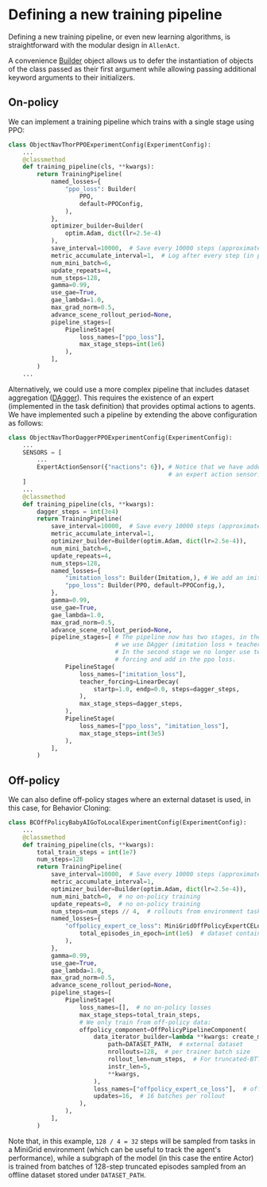 # Defining a new training pipeline

Defining a new training pipeline, or even new learning algorithms, is straightforward with the modular design in
`AllenAct`.

A convenience [Builder](/api/utils/experiment_utils#builder) object allows us to defer the instantiation
of objects of the class passed as their first argument while allowing passing additional keyword arguments to their
initializers.

## On-policy

We can implement a training pipeline which trains with a single stage using PPO:
```python
class ObjectNavThorPPOExperimentConfig(ExperimentConfig):
    ...
    @classmethod
    def training_pipeline(cls, **kwargs):
        return TrainingPipeline(
            named_losses={
                "ppo_loss": Builder(
                    PPO,
                    default=PPOConfig,
                ),
            },
            optimizer_builder=Builder(
                optim.Adam, dict(lr=2.5e-4)
            ),
            save_interval=10000,  # Save every 10000 steps (approximately)
            metric_accumulate_interval=1,  # Log after every step (in practice after every rollout)
            num_mini_batch=6,
            update_repeats=4,
            num_steps=128,
            gamma=0.99,
            use_gae=True,
            gae_lambda=1.0,
            max_grad_norm=0.5,
            advance_scene_rollout_period=None,
            pipeline_stages=[
                PipelineStage(
                    loss_names=["ppo_loss"],
                    max_stage_steps=int(1e6)
                ),
            ],
        )
    ...
```

Alternatively, we could use a more complex pipeline that includes dataset aggregation
([DAgger](https://www.cs.cmu.edu/~sross1/publications/Ross-AIStats11-NoRegret.pdf)). This requires the existence of an
expert (implemented in the task definition) that provides optimal actions to agents. We have implemented such a 
pipeline by extending the above configuration as follows:
```python
class ObjectNavThorDaggerPPOExperimentConfig(ExperimentConfig):
    ...
    SENSORS = [
        ...
        ExpertActionSensor({"nactions": 6}), # Notice that we have added
                                             # an expert action sensor.
    ]
    ...
    @classmethod
    def training_pipeline(cls, **kwargs):
        dagger_steps = int(3e4)
        return TrainingPipeline(
            save_interval=10000,  # Save every 10000 steps (approximately)
            metric_accumulate_interval=1,
            optimizer_builder=Builder(optim.Adam, dict(lr=2.5e-4)),
            num_mini_batch=6,
            update_repeats=4,
            num_steps=128,
            named_losses={
                "imitation_loss": Builder(Imitation,), # We add an imitation loss.
                "ppo_loss": Builder(PPO, default=PPOConfig,),
            },
            gamma=0.99,
            use_gae=True,
            gae_lambda=1.0,
            max_grad_norm=0.5,
            advance_scene_rollout_period=None,
            pipeline_stages=[ # The pipeline now has two stages, in the first
                              # we use DAgger (imitation loss + teacher forcing).
                              # In the second stage we no longer use teacher
                              # forcing and add in the ppo loss.
                PipelineStage(
                    loss_names=["imitation_loss"],
                    teacher_forcing=LinearDecay(
                        startp=1.0, endp=0.0, steps=dagger_steps,
                    ),
                    max_stage_steps=dagger_steps,
                ),
                PipelineStage(
                    loss_names=["ppo_loss", "imitation_loss"],
                    max_stage_steps=int(3e5)
                ),
            ],
        )
``` 

## Off-policy

We can also define off-policy stages where an external dataset is used, in this case, for Behavior Cloning: 

```python
class BCOffPolicyBabyAIGoToLocalExperimentConfig(ExperimentConfig):
    ...
    @classmethod
    def training_pipeline(cls, **kwargs):
        total_train_steps = int(1e7)
        num_steps=128
        return TrainingPipeline(
            save_interval=10000,  # Save every 10000 steps (approximately)
            metric_accumulate_interval=1,
            optimizer_builder=Builder(optim.Adam, dict(lr=2.5e-4)),
            num_mini_batch=0,  # no on-policy training
            update_repeats=0,  # no on-policy training
            num_steps=num_steps // 4,  # rollouts from environment tasks
            named_losses={
                "offpolicy_expert_ce_loss": MiniGridOffPolicyExpertCELoss(
                    total_episodes_in_epoch=int(1e6)  # dataset contains 1M episodes
                ),
            },
            gamma=0.99,
            use_gae=True,
            gae_lambda=1.0,
            max_grad_norm=0.5,
            advance_scene_rollout_period=None,
            pipeline_stages=[
                PipelineStage(
                    loss_names=[],  # no on-policy losses
                    max_stage_steps=total_train_steps,
                    # We only train from off-policy data:
                    offpolicy_component=OffPolicyPipelineComponent(
                        data_iterator_builder=lambda **kwargs: create_minigrid_offpolicy_data_iterator(
                            path=DATASET_PATH,  # external dataset
                            nrollouts=128,  # per trainer batch size
                            rollout_len=num_steps,  # For truncated-BTT
                            instr_len=5,
                            **kwargs,
                        ),
                        loss_names=["offpolicy_expert_ce_loss"],  # off-policy losses
                        updates=16,  # 16 batches per rollout
                    ),
                ),
            ],
        )
```

Note that, in this example, `128 / 4 = 32` steps will be sampled from tasks in a MiniGrid environment (which can be
useful to track the agent's performance), while a subgraph of the model (in this case the entire Actor) is
trained from batches of 128-step truncated episodes sampled from an offline dataset stored under `DATASET_PATH`.
